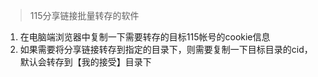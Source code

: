 > 115分享链接批量转存的软件
1. 在电脑端浏览器中复制一下需要转存的目标115帐号的cookie信息
2. 如果需要将分享链接转存到指定的目录下，则需要复制一下目标目录的cid，默认会转存到【我的接受】目录下